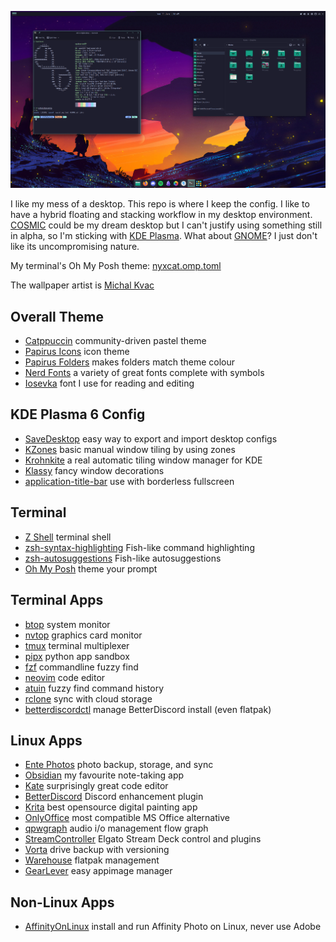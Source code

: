 ![My Desktop](assets/kdelook.png)

I like my mess of a desktop. This repo is where I keep the config. I like to have a hybrid floating
and stacking workflow in my desktop environment. [COSMIC](https://system76.com/cosmic/) could be my
dream desktop but I can't justify using something still in alpha, so I'm sticking with
[KDE Plasma](https://kde.org/plasma-desktop/). What about [GNOME](https://www.gnome.org/)? I just
don't like its uncompromising nature.

My terminal's Oh My Posh theme: [nyxcat.omp.toml](nyxcat.omp.toml)

The wallpaper artist is [Michal Kvac](https://kvacm.carrd.co/)

## Overall Theme

- [Catppuccin](https://github.com/catppuccin/catppuccin)
community-driven pastel theme
- [Papirus Icons](https://github.com/PapirusDevelopmentTeam/papirus-icon-theme)
icon theme
- [Papirus Folders](https://github.com/PapirusDevelopmentTeam/papirus-folders)
makes folders match theme colour
- [Nerd Fonts](https://github.com/ryanoasis/nerd-fonts)
a variety of great fonts complete with symbols
- [Iosevka](https://github.com/be5invis/Iosevka)
font I use for reading and editing

## KDE Plasma 6 Config

- [SaveDesktop](https://github.com/vikdevelop/SaveDesktop)
easy way to export and import desktop configs
- [KZones](https://github.com/gerritdevriese/kzones)
basic manual window tiling by using zones
- [Krohnkite](https://github.com/anametologin/krohnkite)
a real automatic tiling window manager for KDE
- [Klassy](https://github.com/paulmcauley/klassy)
fancy window decorations
- [application-title-bar](https://github.com/antroids/application-title-bar)
use with borderless fullscreen

## Terminal

- [Z Shell](https://zsh.sourceforge.io/)
terminal shell
- [zsh-syntax-highlighting](https://github.com/zsh-users/zsh-syntax-highlighting)
Fish-like command highlighting
- [zsh-autosuggestions](https://github.com/zsh-users/zsh-autosuggestions)
Fish-like autosuggestions
- [Oh My Posh](https://github.com/jandedobbeleer/oh-my-posh)
theme your prompt

## Terminal Apps

- [btop](https://github.com/aristocratos/btop)
system monitor
- [nvtop](https://github.com/Syllo/nvtop)
graphics card monitor
- [tmux](https://github.com/tmux/tmux)
terminal multiplexer
- [pipx](https://github.com/pypa/pipx)
python app sandbox
- [fzf](https://github.com/junegunn/fzf)
commandline fuzzy find
- [neovim](https://github.com/neovim/neovim)
code editor
- [atuin](https://github.com/atuinsh/atuin)
fuzzy find command history
- [rclone](https://github.com/rclone/rclone)
sync with cloud storage
- [betterdiscordctl](https://github.com/bb010g/betterdiscordctl)
manage BetterDiscord install (even flatpak)

## Linux Apps

- [Ente Photos](https://github.com/ente-io/ente)
photo backup, storage, and sync
- [Obsidian](https://github.com/obsidianmd/obsidian-releases)
my favourite note-taking app
- [Kate](https://invent.kde.org/utilities/kate)
surprisingly great code editor
- [BetterDiscord](https://github.com/BetterDiscord/BetterDiscord/)
Discord enhancement plugin
- [Krita](https://invent.kde.org/graphics/krita)
best opensource digital painting app
- [OnlyOffice](https://github.com/ONLYOFFICE/DesktopEditors)
most compatible MS Office alternative
- [qpwgraph](https://gitlab.freedesktop.org/rncbc/qpwgraph)
audio i/o management flow graph
- [StreamController](https://github.com/StreamController/StreamController)
Elgato Stream Deck control and plugins
- [Vorta](https://github.com/borgbase/vorta)
drive backup with versioning
- [Warehouse](https://github.com/flattool/warehouse)
flatpak management
- [GearLever](https://github.com/mijorus/gearlever)
easy appimage manager

## Non-Linux Apps

- [AffinityOnLinux](https://github.com/Twig6943/AffinityOnLinux)
install and run Affinity Photo on Linux, never use Adobe
